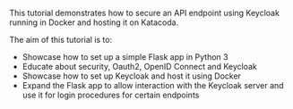This tutorial demonstrates how to secure an API endpoint using Keycloak running in Docker and hosting it on Katacoda. 

The aim of this tutorial is to:

* Showcase how to set up a simple Flask app in Python 3
* Educate about security, Oauth2, OpenID Connect and Keycloak
* Showcase how to set up Keycloak and host it using Docker
* Expand the Flask app to allow interaction with the Keycloak server and use it for login procedures for certain endpoints
 
